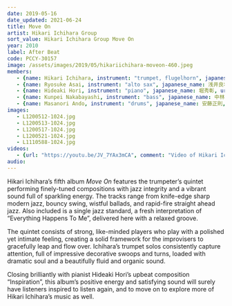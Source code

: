 ```yaml
---
date: 2019-05-16
date_updated: 2021-06-24
title: Move On
artist: Hikari Ichihara Group
sort_value: Hikari Ichihara Group Move On
year: 2010
label: After Beat
code: PCCY-30157
image: /assets/images/2019/05/hikariichihara-moveon-460.jpeg
members:
   - {name: Hikari Ichihara, instrument: "trumpet, flugelhorn", japanese_name: 市原ひかり, url: "http://www.hikari-ichihara.com/"}
   - {name: Ryosuke Asai, instrument: "alto sax", japanese_name: 浅井良将, url: "https://saxryosuke.exblog.jp/"}
   - {name: Hideaki Hori, instrument: "piano", japanese_name: 堀秀彰, url: "https://www.hideakihori.com/"}
   - {name: Kunpei Nakabayashi, instrument: "bass", japanese_name: 中林薫平, url: "https://soundcloud.com/nakabayashi-kunpei"}
   - {name: Masanori Ando, instrument: "drums", japanese_name: 安藤正則, url: "http://www.andomasanori.com/"}
images:
   - L1200512-1024.jpg
   - L1200513-1024.jpg
   - L1200517-1024.jpg
   - L1200521-1024.jpg
   - L1110588-1024.jpg
videos: 
   - {url: "https://youtu.be/JV_7YAx3mCA", comment: "Video of Hikari Ichihara playing “Can You Repeat the Past” from the 2014 album “Dear Gatsby”"}
audio:
---
```

Hikari Ichihara’s fifth album *Move On* features the trumpeter’s quintet performing finely-tuned compositions with jazz integrity and a vibrant sound full of sparkling energy. The tracks range from knife-edge sharp modern jazz, bouncy swing, wistful ballads, and rapid-fire straight ahead jazz. Also included is a single jazz standard, a fresh interpretation of “Everything Happens To Me”, delivered here with a relaxed groove.

The quintet consists of strong, like-minded players who play with a polished yet intimate feeling, creating a solid framework for the improvisers to gracefully leap and flow over. Ichihara’s trumpet solos consistently capture attention, full of impressive decorative swoops and turns, loaded with dramatic soul and a beautifully fluid and organic sound.

Closing brilliantly with pianist Hideaki Hori’s upbeat composition “Inspiration”, this album’s positive energy and satisfying sound will surely have listeners inspired to listen again, and to move on to explore more of Hikari Ichihara’s music as well.

